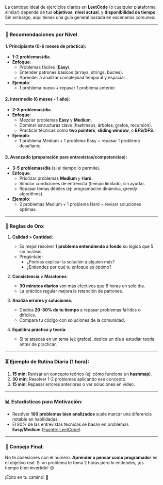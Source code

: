 La cantidad ideal de ejercicios diarios en **LeetCode** (o cualquier plataforma similar) depende de tus **objetivos**, **nivel actual**, y **disponibilidad de tiempo**. Sin embargo, aquí tienes una guía general basada en escenarios comunes:

---

### 📌 **Recomendaciones por Nivel**

#### 1. **Principiante** (0-6 meses de práctica):

- **1-2 problemas/día**.
- **Enfoque**:
  - Problemas fáciles (**Easy**).
  - Entender patrones básicos (arrays, strings, bucles).
  - Aprender a analizar complejidad temporal y espacial.
- **Ejemplo**:
  - 1 problema nuevo + repasar 1 problema anterior.

#### 2. **Intermedio** (6 meses - 1 año):

- **2-3 problemas/día**.
- **Enfoque**:
  - Mezclar problemas **Easy** y **Medium**.
  - Dominar estructuras clave (hashmaps, árboles, grafos, recursión).
  - Practicar técnicas como **two pointers**, **sliding window**, o **BFS/DFS**.
- **Ejemplo**:
  - 1 problema Medium + 1 problema Easy + repasar 1 problema desafiante.

#### 3. **Avanzado** (preparación para entrevistas/competencias):

- **3-5 problemas/día** (si el tiempo lo permite).
- **Enfoque**:
  - Priorizar problemas **Medium** y **Hard**.
  - Simular condiciones de entrevista (tiempo limitado, sin ayuda).
  - Repasar temas débiles (ej: programación dinámica, greedy algorithms).
- **Ejemplo**:
  - 2 problemas Medium + 1 problema Hard + revisar soluciones óptimas.

---

### 🚨 **Reglas de Oro**:

1. **Calidad > Cantidad**:

   - Es mejor resolver **1 problema entendiendo a fondo** su lógica que 5 sin análisis.
   - Pregúntate:
     - ¿Podrías explicar la solución a alguien más?
     - ¿Entiendes por qué tu enfoque es óptimo?

2. **Consistencia > Maratones**:

   - **30 minutos diarios** son más efectivos que 8 horas un solo día.
   - La práctica regular mejora la retención de patrones.

3. **Analiza errores y soluciones**:

   - Dedica **20-30% de tu tiempo** a repasar problemas fallidos o difíciles.
   - Compara tu código con soluciones de la comunidad.

4. **Equilibra práctica y teoría**:
   - Si te atascas en un tema (ej: grafos), dedica un día a estudiar teoría antes de practicar.

---

### ⏳ **Ejemplo de Rutina Diaria** (1 hora):

1. **15 min**: Revisar un concepto teórico (ej: cómo funciona un **hashmap**).
2. **30 min**: Resolver 1-2 problemas aplicando ese concepto.
3. **15 min**: Repasar errores anteriores o ver soluciones en video.

---

### 📊 **Estadísticas para Motivación**:

- Resolver **100 problemas bien analizados** suele marcar una diferencia notable en habilidades.
- El 80% de las entrevistas técnicas se basan en problemas **Easy/Medium** ([Fuente: LeetCode](https://leetcode.com/discuss/interview-question/719480/How-many-LeetCode-problems-should-I-solve-to-crack-FAANG)).

---

### 🌟 **Consejo Final**:

No te obsesiones con el número. **Aprender a pensar como programador** es el objetivo real. Si un problema te toma 2 horas pero lo entiendes, ¡es tiempo bien invertido! 😊

¡Éxito en tu camino! 🚀
